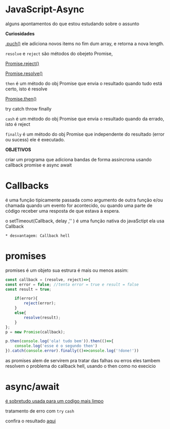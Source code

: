 # JavaScript-Async
alguns apontamentos do que estou estudando sobre o assunto

**Curiosidades**

<a href="https://www.w3schools.com/jsref/jsref_push.asp">.puch()</a> ele adiciona novos items no fim dum array, e retorna a nova length.

```resolve``` e ```reject``` são métodos do obejeto Promise,

<a href="https://developer.mozilla.org/fr/docs/Web/JavaScript/Reference/Objets_globaux/Promise/reject">Promise.reject()</a>

<a href="https://developer.mozilla.org/fr/docs/Web/JavaScript/Reference/Objets_globaux/Promise/resolve">Promise.resolve()</a> 

```then``` é um método do obj Promise que envia o resultado quando tudo está certo, isto é resolve 

<a href="https://developer.mozilla.org/fr/docs/Web/JavaScript/Reference/Objets_globaux/Promise/then">Promise.then()</a>  


try catch throw finally 

```cash``` é um método do obj Promise que envia o resultado quando da errado, isto é reject

```finally``` é um método do obj Promise que independente do resultado (error ou sucess) ele é executado.  

**OBJETIVOS**

criar um programa que adiciona bandas de forma assincrona usando callback promise e async await  

# Callbacks

é uma função tipicamente passada como argumento de outra função e/ou chamada quando um evento for acontecido, ou quando uma parte de código receber uma resposta de que estava à espera.

o setTimeout(Callback, delay ,'' ) é uma função nativa do javaSctipt ela usa Callback

	* desvantagem: Callback hell

# promises 

promises é um objeto 
sua estrura é mais ou menos assim:

```js
const callback = (resolve, reject)=>{
const error = false; //tenta error = true e result = false  
const result = true;

	if(error){
		reject(error);
	}
	else{
		resolve(result);
	}
};
p = new Promise(callback);

p.then(console.log('ola! tudo bem')).then(()=>{
	console.log('esse é o segundo then')
}).catch(console.error).finally(()=>console.log('!done!'))
```
as promises alem de servirem pra tratar das falhas ou erros eles tambem resolvem o problema do callback hell, usando o then como no execicio

# async/await

<a href="https://github.com/talisma-cassoma/JavaScript-Async/blob/main/async-await.js">é sobretudo usada para um codigo mais limpo</a> 

tratamento de erro com ```try``` ```cash```

confira o resultado <a href="https://javascript-async.talismamanuel.repl.co">aqui</a>
